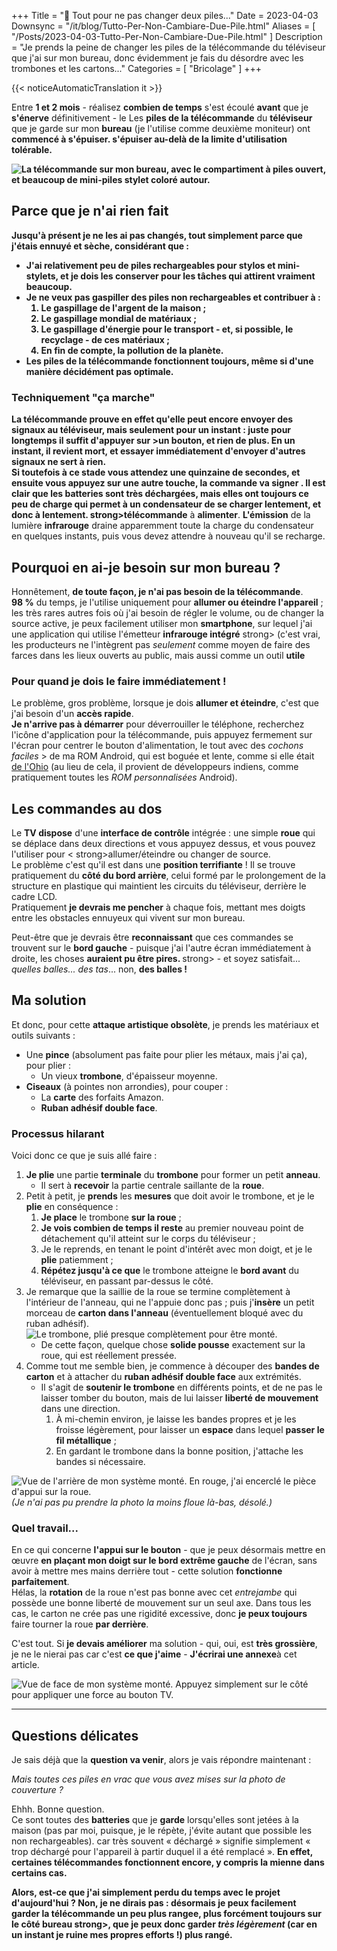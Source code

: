 +++
Title = "🔋 Tout pour ne pas changer deux piles..."
Date = 2023-04-03
Downsync = "/it/blog/Tutto-Per-Non-Cambiare-Due-Pile.html"
Aliases = [ "/Posts/2023-04-03-Tutto-Per-Non-Cambiare-Due-Pile.html" ]
Description = "Je prends la peine de changer les piles de la télécommande du téléviseur que j'ai sur mon bureau, donc évidemment je fais du désordre avec les trombones et les cartons..."
Categories = [ "Bricolage" ]
+++

{{< noticeAutomaticTranslation it >}}



<!-- Généré automatiquement par ListedDownsync.js. Ne modifiez pas (sauf si vous définissez également "% Downsync = False") - cela serait écrasé. -->

<p>Entre <strong>1 et 2 mois</strong> - réalisez <strong>combien de temps</strong> s'est écoulé <strong>avant</strong> que je <strong>s'énerve</strong> définitivement - le Les <strong>piles de la télécommande</strong> du <strong>téléviseur</strong> que je garde sur mon <strong>bureau</strong> (je l'utilise comme deuxième moniteur) ont <strong>commencé à s'épuiser. s'épuiser au-delà de la limite d'utilisation tolérable.</p>

<p><img src="{{< assetsRoot >}}/Media/Misc/Remote-Mini-Batteries.webp" alt="La télécommande sur mon bureau, avec le compartiment à piles ouvert, et beaucoup de mini-piles stylet coloré autour."></p>

<h2>Parce que je n'ai rien fait</h2>

<p>Jusqu'à présent <strong>je ne les ai pas changés</strong>, tout simplement parce que j'étais ennuyé et <strong>sèche</strong>, considérant que :</p>

<ul>
<li>J'ai relativement <strong>peu de piles rechargeables pour stylos et mini-stylets, et je dois les conserver pour les tâches qui attirent vraiment beaucoup.</li>
<li><strong>Je ne veux pas gaspiller</strong> des piles non rechargeables et contribuer à :

<ol>
<li>Le gaspillage de l'argent <strong>de la maison</strong> ;</li>
<li>Le gaspillage mondial de <strong>matériaux</strong> ;</li>
<li>Le gaspillage d'<strong>énergie</strong> pour le transport - et, si possible, le recyclage - de ces matériaux ;</li>
<li>En fin de compte, la <strong>pollution</strong> de la planète.</li>
</ol></li>
<li>Les piles de la télécommande <strong>fonctionnent toujours</strong>, <strong>même si</strong> d'une manière décidément <strong>pas optimale</strong>.</li>
</ul>

<h3>Techniquement "ça marche"</h3>

<p>La <strong>télécommande</strong> prouve en effet qu'elle peut <strong>encore envoyer des signaux</strong> au téléviseur, mais seulement <strong>pour un instant</strong> : juste pour longtemps il suffit d'appuyer sur <strong> >un bouton</strong>, et rien de plus. En un instant, il revient mort, et essayer immédiatement d'envoyer d'autres signaux ne sert à rien.<br>
Si toutefois à ce stade <strong>vous attendez</strong> une quinzaine de secondes</strong>, et <strong>ensuite vous appuyez</strong> sur une autre touche, la commande <strong>va signer</strong> . Il est clair que les <strong>batteries</strong> sont très déchargées, mais elles ont toujours ce peu de charge qui permet à un <strong>condensateur</strong> de se charger <strong>lentement</strong>, et donc à <strong>lentement</strong>. strong>télécommande</strong> à <strong>alimenter</strong>. <strong>L'émission</strong> de la lumière <strong>infrarouge</strong> draine apparemment toute la charge du condensateur en quelques instants, puis vous devez attendre à nouveau qu'il se recharge.</p>

<h2>Pourquoi en ai-je besoin sur mon bureau ?</h2>

<p>Honnêtement, <strong>de toute façon, je n'ai pas besoin de la télécommande</strong>. <strong>98 %</strong> du temps, je l'utilise uniquement pour <strong>allumer ou éteindre l'appareil</strong> ; les très rares autres fois où j'ai besoin de régler le volume, ou de changer la source active, je peux facilement utiliser mon <strong>smartphone</strong>, sur lequel j'ai une application qui utilise l'émetteur <strong>infrarouge intégré</strong> strong> (c'est vrai, les producteurs ne l'intègrent pas <em>seulement</em> comme moyen de faire des farces dans les lieux ouverts au public, mais aussi comme un outil <strong>utile</strong> </). p>

<h3>Pour quand je dois le faire immédiatement !</h3>

<p>Le problème, gros problème, lorsque je dois <strong>allumer et éteindre</strong>, c'est que j'ai besoin d'un <strong>accès rapide</strong>.<br>
<strong>Je n'arrive pas à démarrer</strong> pour déverrouiller le téléphone, recherchez l'icône d'application pour la télécommande, puis appuyez fermement sur l'écran pour centrer le bouton d'alimentation, le tout avec des <em>cochons faciles</em > > de ma ROM Android, qui est boguée et lente, comme si elle était <a href="https://www.urbandictionary.com/define.php?term=Only%20in%20Ohio" rel="noopener nofollow" target= "_blank">de l'Ohio</a> (au lieu de cela, il provient de développeurs indiens, comme pratiquement toutes les <em>ROM personnalisées</em> Android).</p>

<h2>Les commandes au dos</h2>

<p>Le <strong>TV dispose</strong> d'une <strong>interface de contrôle</strong> intégrée : une simple <strong>roue</strong> qui se déplace dans deux directions et vous appuyez dessus, et vous pouvez l'utiliser pour < strong>allumer/éteindre</strong> ou changer de source.<br>
Le problème c'est qu'il est dans une <strong>position terrifiante</strong> ! Il se trouve pratiquement du <strong>côté du bord arrière</strong>, celui formé par le prolongement de la structure en plastique qui maintient les circuits du téléviseur, derrière le cadre LCD.<br>
Pratiquement <strong>je devrais me pencher</strong> à chaque fois, mettant mes doigts entre les obstacles ennuyeux qui vivent sur mon bureau.</p>

<p>Peut-être que je devrais être <strong>reconnaissant</strong> que ces commandes se trouvent sur le <strong>bord gauche</strong> - puisque j'ai l'autre écran immédiatement à droite, les choses <strong>auraient pu être pires. </strong> strong> - et soyez satisfait... <em>quelles balles... des tas</em>... non, <strong>des balles !</strong></p>

<h2>Ma solution</h2>

<p>Et donc, pour cette <strong>attaque artistique obsolète</strong>, je prends les matériaux et outils suivants :</p>

<ul>
<li>Une <strong>pince</strong> (absolument pas faite pour plier les métaux, mais j'ai ça), pour plier :

<ul>
<li>Un vieux <strong>trombone</strong>, d'épaisseur moyenne.</li>
</ul></li>
<li><strong>Ciseaux</strong> (à pointes non arrondies), pour couper :

<ul>
<li>La <strong>carte</strong> des forfaits Amazon.</li>
<li><strong>Ruban adhésif double face</strong>.</li>
</ul></li>
</ul>

<h3>Processus hilarant</h3>

<p>Voici donc ce que je suis allé faire :</p>

<ol>
<li><strong>Je plie</strong> une partie <strong>terminale</strong> du <strong>trombone</strong> pour former un petit <strong>anneau</strong>.

<ul>
<li>Il sert à <strong>recevoir</strong> la partie centrale saillante de la <strong>roue</strong>.</li>
</ul></li>
<li>Petit à petit, je <strong>prends</strong> les <strong>mesures</strong> que doit avoir le trombone, et je le <strong>plie</strong> en conséquence :

<ol>
<li><strong>Je place</strong> le trombone <strong>sur la roue</strong> ;</li>
<li><strong>Je vois combien de temps il reste</strong> au premier nouveau point de détachement qu'il atteint sur le corps du téléviseur ;</li>
<li>Je le reprends, en tenant le point d'intérêt avec mon doigt, et je le <strong>plie</strong> patiemment ;</li>
<li><strong>Répétez jusqu'à ce que</strong> le trombone atteigne le <strong>bord avant</strong> du téléviseur, en passant par-dessus le côté.</li>
</ol></li>
<li>Je remarque que la saillie de la roue se termine complètement à l'intérieur de l'anneau, qui ne l'appuie donc pas ; puis j'<strong>insère</strong> un petit morceau de <strong>carton dans l'anneau</strong> (éventuellement bloqué avec du ruban adhésif).
<img src="{{< assetsRoot >}}/Media/Toshiba-TV-Button-Hack/Clip.webp" alt="Le trombone, plié presque complètement pour être monté."><br>

<ul>
<li>De cette façon, quelque chose <strong>solide pousse</strong> exactement sur la roue, qui est réellement pressée.</li>
</ul></li>
<li>Comme tout me semble bien, je commence à découper des <strong>bandes de carton</strong> et à attacher du <strong>ruban adhésif double face</strong> aux extrémités.

<ul>
<li>Il s'agit de <strong>soutenir le trombone</strong> en différents points, et de ne pas le laisser tomber du bouton, mais de lui laisser <strong>liberté de mouvement</strong> dans une direction.

<ol>
<li>À mi-chemin environ, je laisse les bandes propres et je les froisse légèrement, pour laisser un <strong>espace</strong> dans lequel <strong>passer le fil métallique</strong> ;</li>
<li>En gardant le trombone dans la bonne position, j'attache les bandes si nécessaire.</li>
</ol></li>
</ul></li>
</ol>

<p><img src="{{< assetsRoot >}}/Media/Toshiba-TV-Button-Hack/Back.webp" alt="Vue de l'arrière de mon système monté. En rouge, j'ai encerclé le pièce d'appui sur la roue."> <em>(Je n'ai pas pu prendre la photo la moins floue là-bas, désolé.)</em></p>

<h3>Quel travail...</h3>

<p>En ce qui concerne <strong>l'appui sur le bouton</strong> - que je peux désormais mettre en œuvre <strong>en plaçant mon doigt sur le bord extrême gauche</strong> de l'écran, sans avoir à mettre mes mains derrière tout - cette solution <strong>fonctionne parfaitement</strong>.<br>
Hélas, la <strong>rotation</strong> de la roue n'est pas bonne avec cet <em>entrejambe</em> qui possède une bonne liberté de mouvement sur un seul axe. Dans tous les cas, le carton ne crée pas une rigidité excessive, donc <strong>je peux toujours</strong> faire tourner la roue <strong>par derrière</strong>.</p>

<p>C'est tout. Si <strong>je devais améliorer</strong> ma solution - qui, oui, est <strong>très grossière</strong>, je ne le nierai pas car c'est <strong>ce que j'aime</strong> - <strong>J'écrirai une annexe</strong>à cet article.</p>

<p><img src="{{< assetsRoot >}}/Media/Toshiba-TV-Button-Hack/Front.webp" alt="Vue de face de mon système monté. Appuyez simplement sur le côté pour appliquer une force au bouton TV."></p>

<hr>

<h2>Questions délicates</h2>

<p>Je sais déjà que la <strong>question va venir</strong>, alors je vais répondre maintenant :</p>

<citation de bloc>
<p><em>Mais toutes ces piles en vrac que vous avez mises sur la photo de couverture ?</em></p>
</blockquote>

<p>Ehhh. Bonne question.<br>
Ce sont toutes des <strong>batteries</strong> que je <strong>garde</strong> lorsqu'elles sont jetées à la maison (pas par moi, puisque, je le répète, j'évite autant que possible les non rechargeables). car très souvent « déchargé » signifie simplement « trop déchargé pour l'appareil à partir duquel il a été remplacé ». <strong>En effet, certaines télécommandes <strong>fonctionnent encore</strong>, y compris la mienne dans certains cas.</p>

<p>Alors, est-ce que j'ai simplement <strong>perdu du temps</strong> avec le projet d'aujourd'hui ? Non, <strong>je ne dirais pas</strong> : désormais je peux facilement <strong>garder la télécommande</strong> un peu plus <strong>rangee</strong>, plus forcément toujours sur le côté <strong>bureau</strong> strong>, que je peux donc garder <em>très légèrement</em> (car en un instant je ruine mes propres efforts !) <strong>plus rangé</strong>.</p >
